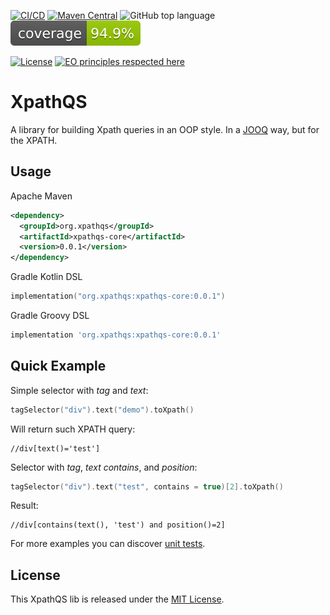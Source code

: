[![CI/CD](https://github.com/nachg/xpathqs-core/actions/workflows/build.yml/badge.svg)](https://github.com/nachg/xpathqs-core/actions/workflows/build.yml)
[![Maven Central](https://maven-badges.herokuapp.com/maven-central/org.xpathqs/xpathqs-core/badge.svg)](https://maven-badges.herokuapp.com/maven-central/org.xpathqs/xpathqs-core/)
![GitHub top language](https://img.shields.io/github/languages/top/nachg/xpathqs-core)
[![Coverage](.github/badges/jacoco.svg)](jacoco.svg)

[![License](https://img.shields.io/github/license/nachg/xpathqs-core)](https://github.com/nachg/xpathqs-core/blob/master/LICENSE)
[![EO principles respected here](https://www.elegantobjects.org/badge.svg)](https://www.elegantobjects.org)

# XpathQS

A library for building Xpath queries in an OOP style. In a [JOOQ](https://www.jooq.org/) way, but for the XPATH.

## Usage

Apache Maven
```xml
<dependency>
  <groupId>org.xpathqs</groupId>
  <artifactId>xpathqs-core</artifactId>
  <version>0.0.1</version>
</dependency>
```

Gradle Kotlin DSL
```kotlin
implementation("org.xpathqs:xpathqs-core:0.0.1")
```

Gradle Groovy DSL
```groovy
implementation 'org.xpathqs:xpathqs-core:0.0.1'
```

## Quick Example

Simple selector with _tag_ and _text_:

```kotlin
tagSelector("div").text("demo").toXpath()
```

Will return such XPATH query:

```xpath
//div[text()='test']
```

Selector with _tag_, _text contains_, and _position_:

```kotlin
tagSelector("div").text("test", contains = true)[2].toXpath()
```

Result:

```xpath
//div[contains(text(), 'test') and position()=2]
```

For more examples you can
discover [unit tests](https://github.com/nachg/xpathqs-core/tree/master/src/test/kotlin/org/xpathqs).

## License

This XpathQS lib is released under the [MIT License](https://github.com/nachg/xpathqs-core/blob/master/LICENSE).